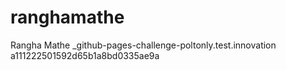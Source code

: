 # ranghamathe
Rangha Mathe
_github-pages-challenge-poltonly.test.innovation
a111222501592d65b1a8bd0335ae9a
